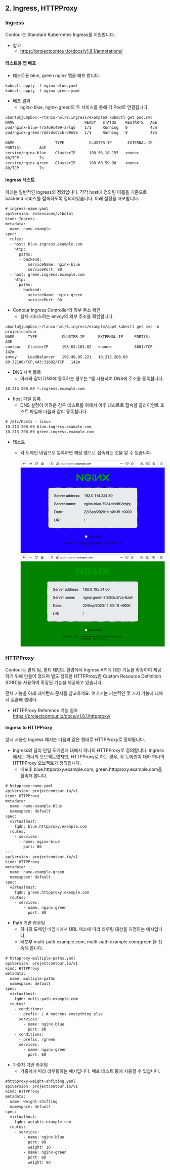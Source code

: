 ## 2. Ingress, HTTPProxy

### Ingress
Contour는 Standard Kubernetes Ingress를 지원합니다.
- 참고
  * https://projectcontour.io/docs/v1.8.1/annotations/

#### 테스트용 앱 배포
- 테스트용 blue, green nginx 앱을 배포 합니다.
```  
kubectl apply -f nginx-blue.yaml
kubectl apply -f nginx-green.yaml
```

- 배포 결과
  * nginx-blue, nginx-green의 두 서비스를 통해 각 Pod로 연결됩니다.
```   
ubuntu@jumpbox:~/tanzu-hol/8.ingress/example$ kubectl get pod,svc
NAME                               READY   STATUS    RESTARTS   AGE
pod/nginx-blue-775469c499-zrlqd    1/1     Running   0          43m
pod/nginx-green-7dd5dcd7cb-d9n56   1/1     Running   0          42m

NAME                  TYPE           CLUSTER-IP       EXTERNAL-IP     PORT(S)        AGE
service/nginx-blue    ClusterIP      198.56.18.155   <none>          80/TCP         7s
service/nginx-green   ClusterIP      198.60.59.98    <none>          80/TCP         7s
```

#### Ingress 테스트
아래는 일반적인 Ingress의 정의입니다. 각각 host에 정의된 이름을 기준으로 backend 서비스를 접속하도록 정의하였습니다. 아래 설정을 배포합니다.

``` 
# ingress-name.yaml
apiVersion: extensions/v1beta1
kind: Ingress
metadata:
  name: name-example
spec:
  rules:
  - host: blue.ingress.example.com
    http:
      paths:
      - backend:
          serviceName: nginx-blue
          servicePort: 80
  - host: green.ingress.example.com
    http:
      paths:
      - backend:
          serviceName: nginx-green
          servicePort: 80
```

- Contour Ingress Controller의 외부 주소 확인
  * 실제 서비스하는 envoy의 외부 주소를 확인합니다.
``` 
ubuntu@jumpbox:~/tanzu-hol/8.ingress/example/app$ kubectl get svc -n projectcontour
NAME      TYPE           CLUSTER-IP      EXTERNAL-IP     PORT(S)                      AGE
contour   ClusterIP      198.63.101.82   <none>          8001/TCP                     142m
envoy     LoadBalancer   198.49.95.221   10.213.208.69   80:32100/TCP,443:31602/TCP   142m
```

- DNS 서버 등록
  * 아래와 같이 DNS에 등록하는 경우는 *를 사용하여 DNS에 주소를 등록합니다.
```   
10.213.208.69 *.ingress.example.com
```

- host 파일 등록
  * DNS 설정이 어려운 경우 테스트를 위해서 이후 테스트로 접속할 클라이언트 호스트 파일에 다음과 같이 등록합니다.
```   
# /etc/hosts - linux 
10.213.208.69 blue.ingress.example.com
10.213.208.69 green.ingress.example.com  
```

- 테스트
  * 각 도메인 네임으로 등록하면 해당 앱으로 접속되는 것을 알 수 있습니다.

    ![](images/ingress-1.png)   
    ![](images/ingress-2.png)    

### HTTPProxy
Contour는 멀티 팀, 멀티 테넌트 환경에서 Ingress API에 대한 기능을 확장하여 제공하기 위해 만들어 졌으며 별도 정의한 HTTPProxy란 Custom Resource Definition (CRD)을 사용하여 확장된 기능을 제공하고 있습니다.

전체 기능을 아래 레퍼런스 문서를 참고하세요. 여기서는 기본적인 몇 가지 기능에 대해서 실습해 봅네다.

- HTTPProxy Reference 기능 참조
https://projectcontour.io/docs/v1.8.1/httpproxy/

#### Ingress to HTTPProxy
앞서 사용한 Ingress 예시는 다음과 같은 형태로 HTTPProxy로 정의됩니다.

- Ingress와 달리 단일 도메인에 대해서 하나의 HTTPProxy로 정의합니다. Ingress에서는 하나의 오브젝트였지만, HTTPProxy로 하는 경우, 각 도메인이 대하 하나의 HTTPProxy 오브젝트가 정의됩니다.
  * 배포후 blue.httpproxy.example.com, green.httpproxy.example.com을 접속해 봅니다.
``` 
# httpproxy-name.yaml
apiVersion: projectcontour.io/v1
kind: HTTPProxy
metadata:
  name: name-example-blue
  namespace: default
spec:
  virtualhost:
    fqdn: blue.httpproxy.example.com
  routes:
    - services:
      - name: nginx-blue
        port: 80
---
apiVersion: projectcontour.io/v1
kind: HTTPProxy
metadata:
  name: name-example-green
  namespace: default
spec:
  virtualhost:
    fqdn: green.httpproxy.example.com
  routes:
    - services:
        - name: nginx-green
          port: 80
```         

- Path 기반 라우팅
  * 하나의 도메인 네임내에서 URL 패스에 따라 라우팅 대상을 지정하는 예시입니다.
  * 배포후 multi-path.example.com, multi-path.example.com/green 을 접속해 봅니다.
``` 
# httpproxy-multiple-paths.yaml
apiVersion: projectcontour.io/v1
kind: HTTPProxy
metadata:
  name: multiple-paths
  namespace: default
spec:
  virtualhost:
    fqdn: multi-path.example.com
  routes:
    - conditions:
      - prefix: / # matches everything else
      services:
        - name: nginx-blue
          port: 80
    - conditions:
      - prefix: /green
      services:
        - name: nginx-green
          port: 80
```         

- 가중치 기반 라우팅
  * 가중치에 따라 라우팅하는 예시입니다. 배포 테스트 등에 사용할 수 있습니다.
```   
#httpproxy-weight-shfiting.yaml
apiVersion: projectcontour.io/v1
kind: HTTPProxy
metadata:
  name: weight-shifting
  namespace: default
spec:
  virtualhost:
    fqdn: weights.example.com
  routes:
    - services:
        - name: nginx-blue
          port: 80
          weight: 10
        - name: nginx-green
          port: 80
          weight: 90    
```               